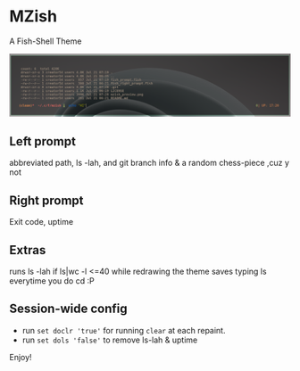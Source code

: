# MZish

A Fish-Shell Theme

![mzish](./mzish_preview.png)

## Left prompt
abbreviated path, ls -lah, and git branch info & a random chess-piece  ,cuz y not 

## Right prompt
Exit code, uptime

## Extras

runs ls -lah if ls|wc -l <=40 while redrawing the theme
saves typing ls everytime you do cd :P

## Session-wide config
* run `set doclr 'true'` for running `clear` at each repaint.         
* run `set dols 'false'` to remove ls-lah & uptime                              

Enjoy!
